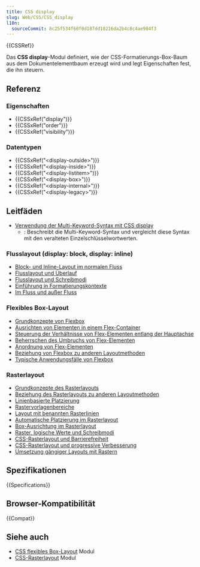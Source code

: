 ```yaml
---
title: CSS display
slug: Web/CSS/CSS_display
l10n:
  sourceCommit: 8c25f534f60f0d187dd10216da2b4c8c4ae904f3
---
```


{{CSSRef}}

Das **CSS display**-Modul definiert, wie der CSS-Formatierungs-Box-Baum aus dem Dokumentelementbaum erzeugt wird und legt Eigenschaften fest, die ihn steuern.

## Referenz

### Eigenschaften

- {{CSSxRef("display")}}
- {{CSSxRef("order")}}
- {{CSSxRef("visibility")}}

### Datentypen

- {{CSSxRef("&lt;display-outside&gt;")}}
- {{CSSxRef("&lt;display-inside&gt;")}}
- {{CSSxRef("&lt;display-listitem&gt;")}}
- {{CSSxRef("&lt;display-box&gt;")}}
- {{CSSxRef("&lt;display-internal&gt;")}}
- {{CSSxRef("&lt;display-legacy&gt;")}}

## Leitfäden

- [Verwendung der Multi-Keyword-Syntax mit CSS display](/de/docs/Web/CSS/display/multi-keyword_syntax_of_display)
  - : Beschreibt die Multi-Keyword-Syntax und vergleicht diese Syntax mit den veralteten Einzelschlüsselwortwerten.

### Flusslayout (display: block, display: inline)

- [Block- und Inline-Layout im normalen Fluss](/de/docs/Web/CSS/CSS_flow_layout/Block_and_inline_layout_in_normal_flow)
- [Flusslayout und Überlauf](/de/docs/Web/CSS/CSS_flow_layout/Flow_layout_and_overflow)
- [Flusslayout und Schreibmodi](/de/docs/Web/CSS/CSS_flow_layout/Flow_layout_and_writing_modes)
- [Einführung in Formatierungskontexte](/de/docs/Web/CSS/CSS_flow_layout/Introduction_to_formatting_contexts)
- [Im Fluss und außer Fluss](/de/docs/Web/CSS/CSS_flow_layout/In_flow_and_out_of_flow)

### Flexibles Box-Layout

- [Grundkonzepte von Flexbox](/de/docs/Web/CSS/CSS_flexible_box_layout/Basic_concepts_of_flexbox)
- [Ausrichten von Elementen in einem Flex-Container](/de/docs/Web/CSS/CSS_flexible_box_layout/Aligning_items_in_a_flex_container)
- [Steuerung der Verhältnisse von Flex-Elementen entlang der Hauptachse](/de/docs/Web/CSS/CSS_flexible_box_layout/Controlling_ratios_of_flex_items_along_the_main_axis)
- [Beherrschen des Umbruchs von Flex-Elementen](/de/docs/Web/CSS/CSS_flexible_box_layout/Mastering_wrapping_of_flex_items)
- [Anordnung von Flex-Elementen](/de/docs/Web/CSS/CSS_flexible_box_layout/Ordering_flex_items)
- [Beziehung von Flexbox zu anderen Layoutmethoden](/de/docs/Web/CSS/CSS_flexible_box_layout/Relationship_of_flexbox_to_other_layout_methods)
- [Typische Anwendungsfälle von Flexbox](/de/docs/Web/CSS/CSS_flexible_box_layout/Typical_use_cases_of_flexbox)

### Rasterlayout

- [Grundkonzepte des Rasterlayouts](/de/docs/Web/CSS/CSS_grid_layout/Basic_concepts_of_grid_layout)
- [Beziehung des Rasterlayouts zu anderen Layoutmethoden](/de/docs/Web/CSS/CSS_grid_layout/Relationship_of_grid_layout_with_other_layout_methods)
- [Linienbasierte Platzierung](/de/docs/Web/CSS/CSS_grid_layout/Grid_layout_using_line-based_placement)
- [Rastervorlagenbereiche](/de/docs/Web/CSS/CSS_grid_layout/Grid_template_areas)
- [Layout mit benannten Rasterlinien](/de/docs/Web/CSS/CSS_grid_layout/Grid_layout_using_named_grid_lines)
- [Automatische Platzierung im Rasterlayout](/de/docs/Web/CSS/CSS_grid_layout/Auto-placement_in_grid_layout)
- [Box-Ausrichtung im Rasterlayout](/de/docs/Web/CSS/CSS_grid_layout/Box_alignment_in_grid_layout)
- [Raster, logische Werte und Schreibmodi](/de/docs/Web/CSS/CSS_grid_layout/Grids_logical_values_and_writing_modes)
- [CSS-Rasterlayout und Barrierefreiheit](/de/docs/Web/CSS/CSS_grid_layout/Grid_layout_and_accessibility)
- [CSS-Rasterlayout und progressive Verbesserung](/de/docs/Web/CSS/CSS_grid_layout/Grid_layout_and_progressive_enhancement)
- [Umsetzung gängiger Layouts mit Rastern](/de/docs/Web/CSS/CSS_grid_layout/Realizing_common_layouts_using_grids)

## Spezifikationen

{{Specifications}}

## Browser-Kompatibilität

{{Compat}}

## Siehe auch

- [CSS flexibles Box-Layout](/de/docs/Web/CSS/CSS_flexible_box_layout) Modul
- [CSS-Rasterlayout](/de/docs/Web/CSS/CSS_grid_layout) Modul
